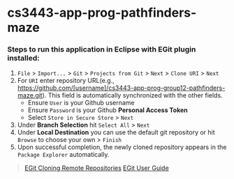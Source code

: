 # cs3443-app-prog-pathfinders-maze
### Steps to run this application in Eclipse with EGit plugin installed:
1. `File` > `Import...` > `Git` > `Projects from Git` > `Next` > `Clone URI` > `Next`
2. For `URI` enter repository URL(e.g., https://github.com/[username]/cs3443-app-prog-group12-pathfinders-maze.git). This field is automatically synchronized with the other fields. 
   - Ensure `User` is your Github username
   - Ensure `Password` is your Github **Personal Access Token**
   - Select `Store in Secure Store` > `Next`
4. Under **Branch Selection** hit `Select All` > `Next`
5. Under **Local Destination** you can use the default git repository or hit `Browse` to choose your own > `Finish`
6. Upon successful completion, the newly cloned repository appears in the `Package Explorer` automatically.
> [EGit Cloning Remote Repositories](https://wiki.eclipse.org/EGit/User_Guide#Cloning_Remote_Repositories)
> [EGit User Guide](https://wiki.eclipse.org/EGit/User_Guide#Basic_Tutorial:_Adding_a_project_to_version_control)
